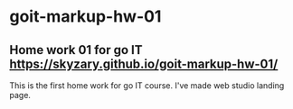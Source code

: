 # goit-markup-hw-01
Home work 01  for go IT
https://skyzary.github.io/goit-markup-hw-01/
---
This is the first home work for go IT course. I've made web studio landing page.